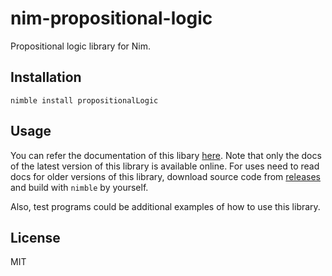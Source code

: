 # nim-propositional-logic
Propositional logic library for Nim.

## Installation
```
nimble install propositionalLogic
```

## Usage
You can refer the documentation of this libary [here](https://azumabashi.github.io/nim-propositional-logic/propositionalLogic.html).
Note that only the docs of the latest version of this library is available online.
For uses need to read docs for older versions of this library, download source code
from [releases](https://github.com/Azumabashi/nim-propositional-logic/releases) and
build with `nimble` by yourself.

Also, test programs could be additional examples of how to use this library.

## License
MIT
